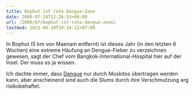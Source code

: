 ```yaml
---
title: Bophut ist rote Dengue-Zone
date: 2006-07-24T12:26:53+00:00
url: /2006/07/bophut-ist-rote-dengue-zone/
lastmod: 2023-09-10T19:14:12+07:00
---
```

In Bophut (5 km von Maenam entfernt) ist dieses Jahr (in den letzten 6 Wochen) eine extreme Häufung an Dengue-Fieber zu verzeichnen gewesen, sagt der Chef vom Bangkok-International-Hospital hier auf der Insel. Der muss es ja wissen.

Ich dachte immer, dass [Dengue][1] nur durch Moskitos übertragen werden kann, aber anscheinend sind auch die Slums durch ihre Verschmutzung arg risikobehaftet.

 [1]: http://de.wikipedia.org/wiki/Dengue
